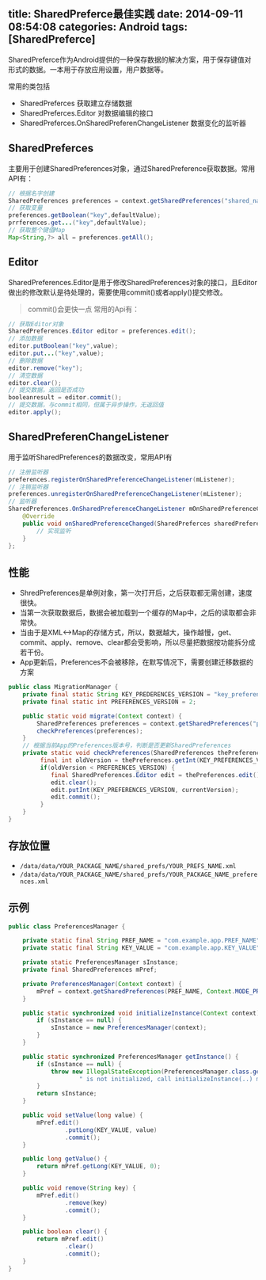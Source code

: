 title: SharedPreferce最佳实践
date: 2014-09-11 08:54:08
categories: Android
tags: [SharedPreferce]
---
SharedPreferce作为Android提供的一种保存数据的解决方案，用于保存键值对形式的数据。一本用于存放应用设置，用户数据等。
<!--more-->
常用的类包括
- SharedPreferces 获取建立存储数据
- SharedPreferces.Editor 对数据编辑的接口
- SharedPreferces.OnSharedPreferenChangeListener 数据变化的监听器
## SharedPreferces
主要用于创建SharedPreferences对象，通过SharedPreference获取数据。常用API有：
```java
// 根据名字创建
SharedPreferences preferences = context.getSharedPreferences("shared_name",Context.Mode_PRIVATE);
// 获取变量
preferences.getBoolean("key",defaultValue);
prrferences.get...("key",defaultValue);
// 获取整个键值Map
Map<String,?> all = preferences.getAll();
```
## Editor
SharedPreferences.Editor是用于修改SharedPreferences对象的接口，且Editor做出的修改默认是待处理的，需要使用commit()或者apply()提交修改。
>commit()会更快一点
常用的Api有：
```java
// 获取Editor对象
SharedPreferences.Editor editor = preferences.edit();
// 添加数据
editor.putBoolean("key",value);
editor.put...("key",value);
// 删除数据
editor.remove("key");
// 清空数据
editor.clear();
// 提交数据，返回是否成功
booleanresult = editor.commit();
// 提交数据，与commit相同，但属于异步操作，无返回值
editor.apply();
```
## SharedPreferenChangeListener
用于监听SharedPreferences的数据改变，常用API有
```java
// 注册监听器
preferences.registerOnSharedPreferenceChangeListener(mListener);
// 注销监听器
preferences.unregisterOnSharedPreferenceChangeListener(mListener);
// 监听器
SharedPreferences.OnSharedPreferenceChangeListener mOnSharedPreferenceChangeListener = new SharedPreferences.OnSharedPreferenceChangeListener() {
	@Override
	public void onSharedPreferenceChanged(SharedPreferces sharedPreferences,String key){
		// 实现监听
	}	
};
```
## 性能
- ShredPreferences是单例对象，第一次打开后，之后获取都无需创建，速度很快。
- 当第一次获取数据后，数据会被加载到一个缓存的Map中，之后的读取都会非常快。
- 当由于是XML<->Map的存储方式，所以，数据越大，操作越慢，get、commit、apply、remove、clear都会受影响，所以尽量把数据按功能拆分成若干份。
- App更新后，Preferences不会被移除，在默写情况下，需要创建迁移数据的方案
```java
public class MigrationManager {
	private final static String KEY_PREDERENCES_VERSION = "key_preferences_version";
	private final static int PREFERENCES_VERSION = 2;

	public static void migrate(Context context) {
		SharedPreferences preferences = context.getSharedPreferences("pref",Context.MODE_PRIVATE);
		checkPreferences(preferences);
	}
	// 根据当前App的Preferences版本号，判断是否更新SharedPreferences
	private static void checkPreferences(SharedPreferences thePreferences) {
		 final int oldVersion = thePreferences.getInt(KEY_PREFERENCES_VERSION,1);
		 if(oldVersion < PREFERENCES_VERSION) {
		 	final SharedPreferences.Editor edit = thePreferences.edit();
            edit.clear();
            edit.putInt(KEY_PREFERENCES_VERSION, currentVersion);
            edit.commit();
		 }
	}
}
```
## 存放位置
- `/data/data/YOUR_PACKAGE_NAME/shared_prefs/YOUR_PREFS_NAME.xml` 
- `/data/data/YOUR_PACKAGE_NAME/shared_prefs/YOUR_PACKAGE_NAME_preferences.xml`
## 示例
```java
public class PreferencesManager {

    private static final String PREF_NAME = "com.example.app.PREF_NAME";
    private static final String KEY_VALUE = "com.example.app.KEY_VALUE";

    private static PreferencesManager sInstance;
    private final SharedPreferences mPref;

    private PreferencesManager(Context context) {
        mPref = context.getSharedPreferences(PREF_NAME, Context.MODE_PRIVATE);
    }

    public static synchronized void initializeInstance(Context context) {
        if (sInstance == null) {
            sInstance = new PreferencesManager(context);
        }
    }

    public static synchronized PreferencesManager getInstance() {
        if (sInstance == null) {
            throw new IllegalStateException(PreferencesManager.class.getSimpleName() +
                    " is not initialized, call initializeInstance(..) method first.");
        }
        return sInstance;
    }

    public void setValue(long value) {
        mPref.edit()
                .putLong(KEY_VALUE, value)
                .commit();
    }

    public long getValue() {
        return mPref.getLong(KEY_VALUE, 0);
    }

    public void remove(String key) {
        mPref.edit()
                .remove(key)
                .commit();
    }

    public boolean clear() {
        return mPref.edit()
                .clear()
                .commit();
    }
}
```
